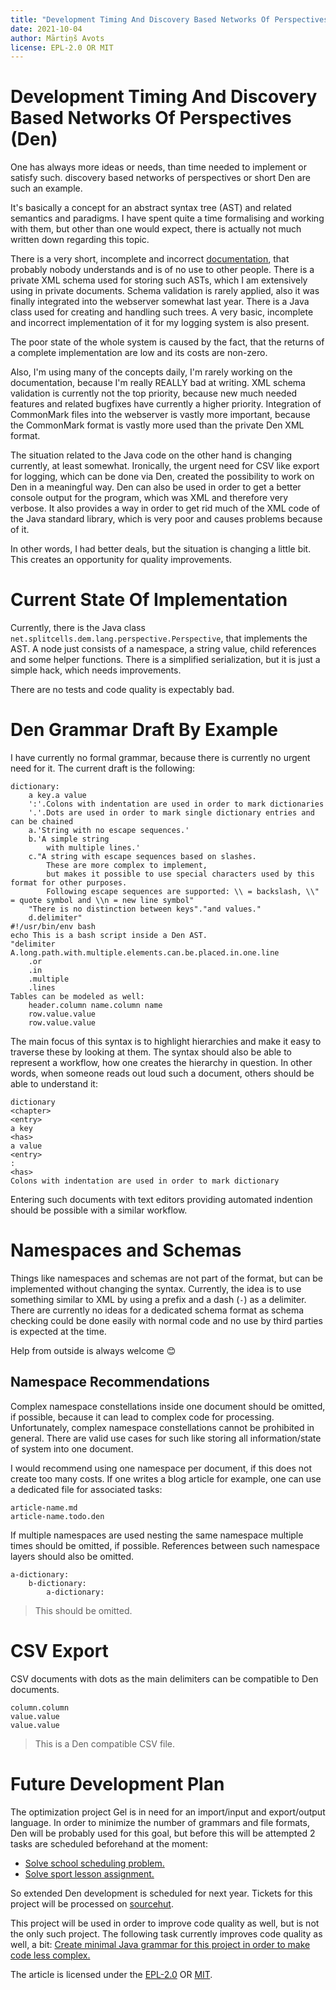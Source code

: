 ```yaml
---
title: "Development Timing And Discovery Based Networks Of Perspectives"
date: 2021-10-04
author: Mārtiņš Avots
license: EPL-2.0 OR MIT
---
```

# Development Timing And Discovery Based Networks Of Perspectives (Den)
One has always more ideas or needs,
than time needed to implement or satisfy such.
discovery based networks of perspectives or short Den are such an example.

It's basically a concept for an abstract syntax tree (AST)
and related semantics and paradigms.
I have spent quite a time formalising and working with them,
but other than one would expect,
there is actually not much written down regarding this topic.

There is a very short, incomplete and incorrect
[documentation](http://splitcells.net/net/splitcells/dem/lang/perspective/index.html),
that probably nobody understands and is of no use to other people.
There is a private XML schema used for storing such ASTs,
which I am extensively using in private documents.
Schema validation is rarely applied,
also it was finally integrated into the webserver somewhat last year.
There is a Java class used for creating and handling such trees.
A very basic, incomplete and incorrect implementation of it for my logging
system is also present.

The poor state of the whole system is caused by the fact,
that the returns of a complete implementation are low
and its costs are non-zero.

Also, I'm using many of the concepts daily,
I'm rarely working on the documentation,
because I'm really REALLY bad at writing.
XML schema validation is currently not the top priority,
because new much needed features and related bugfixes
have currently a higher priority.
Integration of CommonMark files into the webserver is vastly more important,
because the CommonMark format is vastly more used than the private Den
XML format.

The situation related to the Java code on the other hand is changing currently,
at least somewhat.
Ironically, the urgent need for CSV like export for logging,
which can be done via Den,
created the possibility to work on Den in a meaningful way.
Den can also be used in order to get a better console output for the program,
which was XML and therefore very verbose.
It also provides a way in order to get rid much of the XML code of the Java
standard library,
which is very poor and causes problems because of it.

In other words, I had better deals,
but the situation is changing a little bit.
This creates an opportunity for quality improvements.
# Current State Of Implementation
Currently, there is the Java class `net.splitcells.dem.lang.perspective.Perspective`,
that implements the AST.
A node just consists of a namespace, a string value, child references
and some helper functions.
There is a simplified serialization,
but it is just a simple hack,
which needs improvements.

There are no tests and code quality is expectably bad.
# Den Grammar Draft By Example
I have currently no formal grammar,
because there is currently no urgent need for it.
The current draft is the following:
```
dictionary:
    a key.a value
    ':'.Colons with indentation are used in order to mark dictionaries
    '.'.Dots are used in order to mark single dictionary entries and can be chained
    a.'String with no escape sequences.'
    b.'A simple string
        with multiple lines.'
    c."A string with escape sequences based on slashes.
        These are more complex to implement,
        but makes it possible to use special characters used by this format for other purposes.
        Following escape sequences are supported: \\ = backslash, \\" = quote symbol and \\n = new line symbol"
    "There is no distinction between keys"."and values."
    d.delimiter"
#!/usr/bin/env bash
echo This is a bash script inside a Den AST.
"delimiter
A.long.path.with.multiple.elements.can.be.placed.in.one.line
    .or
    .in
    .multiple
    .lines
Tables can be modeled as well:
    header.column name.column name
    row.value.value
    row.value.value
```
The main focus of this syntax is to highlight hierarchies and make it easy
to traverse these by looking at them.
The syntax should also be able to represent a workflow,
how one creates the hierarchy in question.
In other words, when someone reads out loud such a document,
others should be able to understand it:
```
dictionary
<chapter>
<entry>
a key
<has>
a value
<entry>
:
<has>
Colons with indentation are used in order to mark dictionary
```
Entering such documents with text editors providing automated indention
should be possible with a similar workflow.
# Namespaces and Schemas
Things like namespaces and schemas are not part of the format,
but can be implemented without changing the syntax.
Currently, the idea is to use something similar to XML by using a prefix
and a dash (`-`) as a delimiter.
There are currently no ideas for a dedicated schema format
as schema checking could be done easily with normal code and no
use by third parties is expected at the time.

Help from outside is always welcome 😊
## Namespace Recommendations
Complex namespace constellations inside one document should be omitted,
if possible,
because it can lead to complex code for processing.
Unfortunately, complex namespace constellations cannot be prohibited in general.
There are valid use cases for such like storing all information/state of system
into one document.

I would recommend using one namespace per document,
if this does not create too many costs.
If one writes a blog article for example,
one can use a dedicated file for associated tasks:
```
article-name.md
article-name.todo.den
```
If multiple namespaces are used nesting the same namespace multiple times
should be omitted,
if possible.
References between such namespace layers should also be omitted.
```
a-dictionary:
    b-dictionary:
        a-dictionary:
```
> This should be omitted.
# CSV Export
CSV documents with dots as the main delimiters can be compatible to Den
documents.
```
column.column
value.value
value.value
```
> This is a Den compatible CSV file.
# Future Development Plan
The optimization project Gel is in need for an import/input and export/output
language.
In order to minimize the number of grammars and file formats,
Den will be probably used for this goal,
but before this will be attempted 2 tasks are scheduled beforehand at the moment:
* [Solve school scheduling problem.](https://github.com/www-splitcells-net/net.splitcells.network/issues/8)
* [Solve sport lesson assignment.](https://github.com/www-splitcells-net/net.splitcells.network/issues/9)

So extended Den development is scheduled for next year.
Tickets for this project will be processed on [sourcehut](https://todo.sr.ht/~splitcells-net/net.splitcells.network).

This project will be used in order to improve code quality as well,
but is not the only such project.
The following task currently improves code quality as well,
a bit: [Create minimal Java grammar for this project in order to make code less complex.](https://github.com/www-splitcells-net/net.splitcells.network/issues/10)

The article is licensed under the [EPL-2.0](http://splitcells.net/net/splitcells/network/legal/licenses/EPL-2.0.txt)
OR [MIT](http://splitcells.net/net/splitcells/network/legal/licenses/MIT.txt).